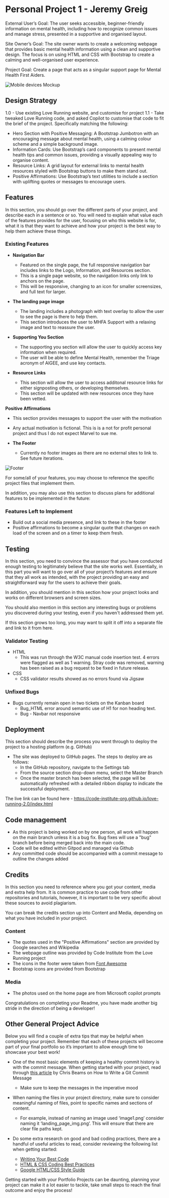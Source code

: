 # Personal Project 1 - Jeremy Greig

External User’s Goal: The user seeks accessible, beginner-friendly information on mental health, including how to recognize common issues and manage stress, presented in a supportive and organised layout.

Site Owner’s Goal: The site owner wants to create a welcoming webpage that provides basic mental health information using a clean and supportive design. The focus is on using HTML and CSS with Bootstrap to create a calming and well-organised user experience.

Project Goal: Create a page that acts as a singular support page for Mental Health First Aiders.

![Mobile devices Mockup](/workspace/CI_Project_1_JG/assets/images/Canva_mockup.png)

## Design Strategy ##

1.0 - Use existing Love Running website, and customise for project
1.1 - Take tweaked Love Running code, and asked Copilot to customise that code to fit the brief of the project. Specifically matching the following:

- Hero Section with Positive Messaging: A Bootstrap Jumbotron with an encouraging message about mental health, using a calming colour scheme and a simple background image.
- Information Cards: Use Bootstrap’s card components to present mental health tips and common issues, providing a visually appealing way to organise content.
- Resource Links: A grid layout for external links to mental health resources styled with Bootstrap buttons to make them stand out.
- Positive Affirmations: Use Bootstrap’s text utilities to include a section with uplifting quotes or messages to encourage users. 

## Features 

In this section, you should go over the different parts of your project, and describe each in a sentence or so. You will need to explain what value each of the features provides for the user, focusing on who this website is for, what it is that they want to achieve and how your project is the best way to help them achieve these things.

### Existing Features

- __Navigation Bar__

  - Featured on the single page, the full responsive navigation bar includes links to the Logo, Information, and Resources section.
  - This is a single page website, so the navigation links only link to anchors on the page.
  - This will be responsive, changing to an icon for smaller screensizes, and full text for larger.

- __The landing page image__

  - The landing includes a photograph with text overlay to allow the user to see the page is there to help them. 
  - This section introduces the user to MHFA Support with a relaxing image and text to reassure the user.

- __Supporting You Section__

  - The supporting you section will allow the user to quickly access key information when required. 
  - The user will be able to define Mental Health, remember the Triage acronym of AlGEE, and use key contacts. 

- __Resource Links__

  - This section will allow the user to access additonal resource links for either signposting others, or developing themselves. 
  - This section will be updated with new resources once they have been vetted. 

__Positive Affirmations__

  - This section provides messages to support the user with the motivation
  - Any actual motivation is fictional. This is is a not for profit personal project and thus I do not expect Marvel to sue me.

- __The Footer__ 

  - Currently no footer images as there are no external sites to link to. See future iterations.

![Footer](https://github.com/lucyrush/readme-template/blob/master/media/love_running_footer.png)

For some/all of your features, you may choose to reference the specific project files that implement them.

In addition, you may also use this section to discuss plans for additional features to be implemented in the future:

### Features Left to Implement

  - Build out a social media presence, and link to these in the footer
  - Positive affirmations to become a singular quote that changes on each load of the screen and on a timer to keep them fresh.

## Testing 

In this section, you need to convince the assessor that you have conducted enough testing to legitimately believe that the site works well. Essentially, in this part you will want to go over all of your project’s features and ensure that they all work as intended, with the project providing an easy and straightforward way for the users to achieve their goals.

In addition, you should mention in this section how your project looks and works on different browsers and screen sizes.

You should also mention in this section any interesting bugs or problems you discovered during your testing, even if you haven't addressed them yet.

If this section grows too long, you may want to split it off into a separate file and link to it from here.


### Validator Testing 

- HTML
  - This was run through the W3C manual code insertion test. 4 errors were flagged as well as 1 warning. Stray code was removed, warning has been raised as a bug request to be fixed in future release.
- CSS
  - CSS validator results showed as no errors found via Jigsaw

### Unfixed Bugs

- Bugs currently remain open in two tickets on the Kanban board
  - Bug_HTML error around semantic use of H1 for non heading text.
  - Bug - Navbar not responsive


## Deployment

This section should describe the process you went through to deploy the project to a hosting platform (e.g. GitHub) 

- The site was deployed to GitHub pages. The steps to deploy are as follows: 
  - In the GitHub repository, navigate to the Settings tab 
  - From the source section drop-down menu, select the Master Branch
  - Once the master branch has been selected, the page will be automatically refreshed with a detailed ribbon display to indicate the successful deployment. 

The live link can be found here - https://code-institute-org.github.io/love-running-2.0/index.html 

## Code management ##

- As this project is being worked on by one person, all work will happen on the main branch unless it is a bug fix. Bug fixes will use a "bug" branch before being merged back into the main code.
- Code will be edited within Gitpod and managed via Github
- Any committed code should be accompanied with a commit message to outline the changes added


## Credits 

In this section you need to reference where you got your content, media and extra help from. It is common practice to use code from other repositories and tutorials, however, it is important to be very specific about these sources to avoid plagiarism. 

You can break the credits section up into Content and Media, depending on what you have included in your project. 

### Content 

- The quotes used in the "Positive Affirmations" section are provided by Google searches and Wikipedia
- The webpage outline was provided by Code Institute from the Love Running project
- The icons in the footer were taken from [Font Awesome](https://fontawesome.com/)
- Bootstrap icons are provided from Bootstrap

### Media

- The photos used on the home page are from Microsoft copilot prompts

Congratulations on completing your Readme, you have made another big stride in the direction of being a developer! 

## Other General Project Advice

Below you will find a couple of extra tips that may be helpful when completing your project. Remember that each of these projects will become part of your final portfolio so it’s important to allow enough time to showcase your best work! 

- One of the most basic elements of keeping a healthy commit history is with the commit message. When getting started with your project, read through [this article](https://chris.beams.io/posts/git-commit/) by Chris Beams on How to Write  a Git Commit Message 
  - Make sure to keep the messages in the imperative mood 

- When naming the files in your project directory, make sure to consider meaningful naming of files, point to specific names and sections of content.
  - For example, instead of naming an image used ‘image1.png’ consider naming it ‘landing_page_img.png’. This will ensure that there are clear file paths kept. 

- Do some extra research on good and bad coding practices, there are a handful of useful articles to read, consider reviewing the following list when getting started:
  - [Writing Your Best Code](https://learn.shayhowe.com/html-css/writing-your-best-code/)
  - [HTML & CSS Coding Best Practices](https://medium.com/@inceptiondj.info/html-css-coding-best-practice-fadb9870a00f)
  - [Google HTML/CSS Style Guide](https://google.github.io/styleguide/htmlcssguide.html#General)

Getting started with your Portfolio Projects can be daunting, planning your project can make it a lot easier to tackle, take small steps to reach the final outcome and enjoy the process! 
